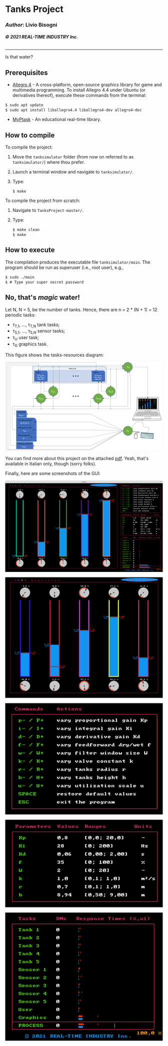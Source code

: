 # __Tanks Project__

### _Author_: Livio Bisogni
###### __&copy; 2021 REAL-TIME INDUSTRY Inc.__
___
Is that water?

## Prerequisites

* [Allegro 4](https://liballeg.org/stabledocs/en/index.html) - A cross-platform, open-source graphics library for game and multimedia programming. To install Allegro 4.4 under Ubuntu (or derivatives thereof), execute these commands from the terminal:

```
$ sudo apt update
$ sudo apt install liballegro4.4 liballegro4-dev allegro4-doc
```
* [MyPtask](https://github.com/kimjong0xff/myptask-master) - An educational real-time library.

## How to compile

To compile the project:

1. Move the `tanksimulator` folder (from now on referred to as `tanksimulator/`) where thou prefer.
2. Launch a terminal window and navigate to `tanksimulator/`.
3. Type:

    ```
    $ make
    ```

To compile the project from scratch:

1. Navigate to `TanksProject-master/`.
2. Type:

    ```
    $ make clean
    $ make
    ```

## How to execute

The compilation produces the executable file `tanksimulator/main`. The program should be run as superuser (i.e., root user), e.g.,

```
$ sudo ./main
$ # Type your super secret password
```

## No, that's _magic_ water!
Let N, N = 5, be the number of tanks. Hence, there are n = 2 * (N + 1) = 12 periodic tasks:

* &tau;<sub>T,1</sub>, ..., &tau;<sub>T,N</sub> tank tasks;
* &tau;<sub>S,1</sub>, ..., &tau;<sub>S,N</sub> sensor tasks;
* &tau;<sub>U</sub> user task;
* &tau;<sub>G</sub> graphics task.

This figure shows the tasks-resources diagram:

![](img/Tasks-resources_diagram.png)

You can find more about this project on the attached [pdf](https://github.com/kimjong0xff/tanksimulator/blob/main/project-report.pdf). Yeah, that's available in Italian only, though (sorry folks).

Finally, here are some screenshots of the GUI:

![](img/t.png)

![](img/t2.png)

![](img/t3.png)

![](img/t4.png)

![](img/t5.png)
